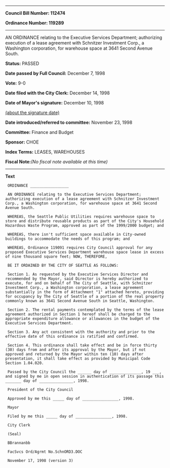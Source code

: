 

********

**Council Bill Number: 112474**
   
**Ordinance Number: 119289**
********

 AN ORDINANCE relating to the Executive Services Department; authorizing execution of a lease agreement with Schnitzer Investment Corp., a Washington corporation, for warehouse space at 3641 Second Avenue South.

**Status:** PASSED
   
**Date passed by Full Council:** December 7, 1998
   
**Vote:** 9-0
   
**Date filed with the City Clerk:** December 14, 1998
   
**Date of Mayor's signature:** December 10, 1998
   
[(about the signature date)](/~public/approvaldate.htm)
   
   
   
**Date introduced/referred to committee:** November 23, 1998
   
**Committee:** Finance and Budget
   
**Sponsor:** CHOE
   
   
**Index Terms:** LEASES, WAREHOUSES

**Fiscal Note:**_(No fiscal note available at this time)_

********

**Text**
   
```
 ORDINANCE _________________

 AN ORDINANCE relating to the Executive Services Department; authorizing execution of a lease agreement with Schnitzer Investment Corp., a Washington corporation, for warehouse space at 3641 Second Avenue South.

 WHEREAS, the Seattle Public Utilities requires warehouse space to store and distribute reusable products as part of the City's Household Hazardous Waste Program, approved as part of the 1999/2000 budget; and

 WHEREAS, there isn't sufficient space available in City-owned buildings to accommodate the needs of this program; and

 WHEREAS, Ordinance 119091 requires City Council approval for any proposed Executive Services Department warehouse space lease in excess of nine thousand square feet; NOW, THEREFORE,

 BE IT ORDAINED BY THE CITY OF SEATTLE AS FOLLOWS:

 Section 1. As requested by the Executive Services Director and recommended by the Mayor, said Director is hereby authorized to execute, for and on behalf of The City of Seattle, with Schnitzer Investment Corp., a Washington corporation, a lease agreement substantially in the form of Attachment "1" attached hereto, providing for occupancy by The City of Seattle of a portion of the real property commonly known as 3641 Second Avenue South in Seattle, Washington.

 Section 2. The rental payments contemplated by the terms of the lease agreement authorized in Section 1 hereof shall be charged to the appropriate expenditure allowance or allowances in the budget of the Executive Services Department.

 Section 3. Any act consistent with the authority and prior to the effective date of this ordinance is ratified and confirmed.

 Section 4. This ordinance shall take effect and be in force thirty (30) days from and after its approval by the Mayor, but if not approved and returned by the Mayor within ten (10) days after presentation, it shall take effect as provided by Municipal Code Section 1.04.020.

 Passed by the City Council the ______ day of ______________, 19 ___, and signed by me in open session in authentication of its passage this _______ day of _______________, 1998.

 President of the City Council

 Approved by me this _____ day of ________________, 1998.

 Mayor

 Filed by me this _____ day of ________________, 1998.

 City Clerk

 (Seal)

 BBrannanbb

 FacSvcs Ord/Agrmt No.SchnORD3.DOC

 November 17, 1998 (version 3)

```
